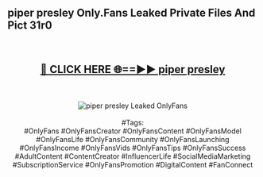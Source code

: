 <h2>piper presley Only.Fans Leaked Private Files And Pict 31r0</h2>
<br>
<div align="center">
<h2><a href="https://mediafiles.top/piper_presley" rel="nofollow">🔴 CLICK HERE 🌐==►► piper presley</a></h2>
<br>
<br>
<a href="https://mediafiles.top/piper_presley" rel="nofollow" data-target="animated-image.originalLink"><img src="https://i.ibb.co.com/WyWwxjT/player-gif2.gif" alt="piper presley Leaked OnlyFans" style="max-width: 100%; display: inline-block;" data-target="animated-image.originalImage"></a>
<br><br>
#Tags:
<br>
#OnlyFans #OnlyFansCreator #OnlyFansContent #OnlyFansModel #OnlyFansLife #OnlyFansCommunity #OnlyFansLaunching #OnlyFansIncome #OnlyFansVids #OnlyFansTips #OnlyFansSuccess #AdultContent #ContentCreator #InfluencerLife #SocialMediaMarketing #SubscriptionService #OnlyFansPromotion #DigitalContent #FanConnect
</div>
<br>